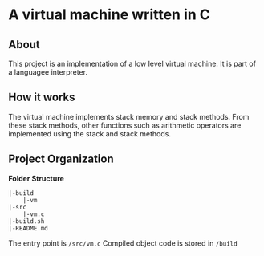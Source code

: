 # A virtual machine written in C

## About
This project is an implementation of a low level virtual machine. It is part of a languagee interpreter.

## How it works
The virtual machine implements stack memory and stack methods. From these stack methods, other functions such as arithmetic operators are implemented using the stack and stack methods.

## Project Organization
**Folder Structure**
```
|-build
    |-vm
|-src
    |-vm.c
|-build.sh
|-README.md
```
The entry point is `/src/vm.c`
Compiled object code is stored in `/build`